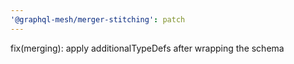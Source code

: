 ```yaml
---
'@graphql-mesh/merger-stitching': patch
---
```


fix(merging): apply additionalTypeDefs after wrapping the schema
